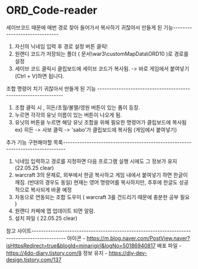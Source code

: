 # ORD_Code-reader

세이브코드 때문에 매번 경로 찾아 들어가서 복사하기 귀찮아서 만들게 된 기능------------------------------
1. 자신의 닉네임 입력 후 경로 설정 버튼 클릭!
2. 원랜디 코드가 저장되는 폴더 ( 문서\war3\customMapData\ORD10 )로 경로를 설정
3. 세이브 코드 클릭시 클립보드에 세이브 코드가 복사됨. -> 바로 게임에서 붙여넣기 (Ctrl + V)하면 됩니다.

조합 명령어 치기 귀찮아서 만들게 된 기능 ---------------------------------------------------------------
1. 조합 클릭 시 , 히든/초월/불멸/영원 버튼이 있는 폼이 등장.
2. 누르면 각각의 유닛 이름이 있는 버튼이 나오게 됨.
3. 유닛의 버튼을 누르면 해당 유닛 조합을 위해 필요한 명령어가 클립보드에 복사됨
ex) 히든 -> 사보 클릭 -> 'sabo'가 클립보드에 복사됨 (게임에서 붙여넣기)

추가 기능 구현해야할 목록-------------------------------------------------------------------------------
1. 닉네임 입력하고 경로를 지정하면 다음 프로그램 실행 시에도 그 정보가 유지 (22.05.25 clear)
2. warcraft 3의 문제로, 외부에서 한글 복사하고 게임 내에서 붙여넣기 하면 한글이 깨짐. (반대의 경우도 동일)
   현재는 영어 명령어를 복사하지만, 추후에 한글도 성공적으로 복사되게 바꿀 예정
3. 자동으로 연동되는 조합 도우미 ( warcraft 3를 건드리기 때문에 충분한 공부 필요 )
4. 원랜디 카페에 맵 업데이트 되면 알람.
5. 설치 파일 ( 22.05.25 clear)

참고 사이트--------------------------------------------------------------------------------------------
아이콘 - https://m.blog.naver.com/PostView.naver?isHttpsRedirect=true&blogId=minarigirl&logNo=50186940817
배포 파일 - https://4do-diary.tistory.com/8
정보 유지 - https://diy-dev-design.tistory.com/137
